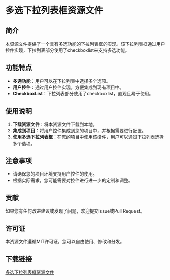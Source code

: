# 多选下拉列表框资源文件

## 简介

本资源文件提供了一个具有多选功能的下拉列表框的实现。该下拉列表框通过用户控件实现，下拉列表部分使用了checkboxlist来支持多选功能。

## 功能特点

- **多选功能**：用户可以在下拉列表中选择多个选项。
- **用户控件**：通过用户控件实现，方便集成到现有项目中。
- **CheckboxList**：下拉列表部分使用了checkboxlist，直观且易于使用。

## 使用说明

1. **下载资源文件**：将本资源文件下载到本地。
2. **集成到项目**：将用户控件集成到您的项目中，并根据需要进行配置。
3. **使用多选下拉列表框**：在您的项目中使用该控件，用户可以通过下拉列表选择多个选项。

## 注意事项

- 请确保您的项目环境支持用户控件的使用。
- 根据实际需求，您可能需要对控件进行进一步的定制和调整。

## 贡献

如果您有任何改进建议或发现了问题，欢迎提交Issue或Pull Request。

## 许可证

本资源文件遵循MIT许可证，您可以自由使用、修改和分发。

## 下载链接

[多选下拉列表框资源文件](https://pan.quark.cn/s/358e6df81c05)